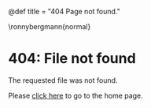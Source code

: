 @def title = "404 Page not found."

\ronnybergmann{normal}

# 404: File not found

The requested file was not found.

Please [click here](/) to go to the home page.
